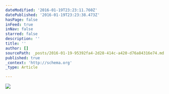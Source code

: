 ```yaml
---
dateModified: '2016-01-19T23:23:11.760Z'
datePublished: '2016-01-19T23:23:38.473Z'
hasPage: false
inFeed: true
inNav: false
starred: false
description: ''
title: ''
author: []
sourcePath: _posts/2016-01-19-95392fa4-2d28-414c-a420-d76a84316e74.md
published: true
_context: 'http://schema.org'
_type: Article

---
```

![](https://the-grid-user-content.s3-us-west-2.amazonaws.com/fc3aaa00-96b8-4632-9a21-824ddb10d90f.jpg)